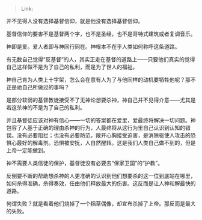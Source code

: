 > Link: 

并不见得人没有选择基督信仰，就是他没有选择基督信仰。  
  
基督信仰的要害不是基督两个字，也不是圣经，也不是哥特式建筑或者复调音乐。  
  
神即是爱。爱人者即与神同行同在。神根本不在乎人类如何称呼这条道路。  
  
有无数自己觉得“反基督”的人，其实正走在基督的道路上——只要他们真实的觉得自己这样做不是为了自己的私利，而是为了世人的福祉。  
  
神自己肯为人类上十字架，怎么会在意有人为了与他同样的动机要牺牲他呢？那不正是祂自己所做过的事吗？  
  
是部分软弱的基督教徒接受不了无神论想要杀神，神自己并不见得介意——尤其是若这杀神的不是为了自己的私利。  
  
并且基督徒应该对神有信心——一切的答案都在爱里，爱最终将解决一切问题。神包容了人基于正确的理由杀神的行为，人最终将从这行为里自己认识到认知的错误。没有必要阻拦；也没有必要防范，敞开心胸接受迫害，是消除驱使人攻击的恐惧心最好的解毒剂。恐惧被安抚，人自然醒转。这是我们人类自己做不到的，但是上帝一定能做到。  
  
神不需要人类信徒的保护，基督徒没有必要去“保家卫国”的“护教”。  
  
反倒要不断的帮助想杀神的人更准确的认识到他们想要杀的这一位到底站在哪里，如何杀得准确，杀得奏效，任由他们释放最大的伤害。这反而是让人神和解最快的道路。  
  
何谓失败？就是看着他们烧掉了一个稻草偶像，却宣布杀掉了上帝。那反而是最大的失败。